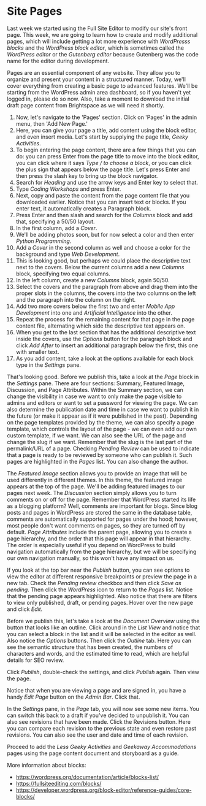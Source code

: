 # Site Pages

Last week we started using the Full Site Editor to modify our site's front page. This week, we are going to learn how to create and modify additional pages, which will include getting a lot more experience with _WordPresss blocks_ and the _WordPress block editor_, which is sometimes called the _WordPress editor_ or the _Gutenberg editor_ because Gutenberg was the code name for the editor during development.

Pages are an essential component of any website. They allow you to organize and present your content in a structured manner. Today, we'll cover everything from creating a basic page to advanced features. We'll be starting from the WordPress admin area dashboard, so if you haven't yet logged in, please do so now. Also, take a moment to download the initial draft page content from Brightspace as we will need it shortly.

1. Now, let's navigate to the 'Pages' section. Click on 'Pages' in the admin menu, then 'Add New Page.'
2. Here, you can give your page a title, add content using the block editor, and even insert media. Let's start by supplying the page title, _Geeky Activities_.
3. To begin entering the page content, there are a few things that you can do: you can press Enter from the page title to move into the block editor, you can click where it says _Type / to choose a block_, or you can click the plus sign that appears below the page title. Let's press Enter and then press the slash key to bring up the block navigator.
4. Search for _Heading_ and use the arrow keys and Enter key to select that.
5. Type _Coding Workshops_ and press Enter.
6. Next, copy and paste the content from the page content file that you downloaded earlier. Notice that you can insert text or blocks. If you enter text, it automatically creates a Paragraph block.
7. Press Enter and then slash and search for the _Columns_ block and add that, specifying a 50/50 layout.
8. In the first column, add a _Cover_.
9. We'll be adding photos soon, but for now select a color and then enter _Python Programming_.
10. Add a _Cover_ in the second column as well and choose a color for the background and type _Web Development_.
11. This is looking good, but perhaps we could place the descriptive text next to the covers. Below the current columns add a new _Columns_ block, specifying two equal columns.
12. In the left column, create a new _Columns_ block, again 50/50.
13. Select the covers and the paragraph from above and drag them into the proper slots in the columns, the covers into the two columns on the left and the paragraph into the column on the right.
14. Add two more covers below the first two and enter _Mobile App Development_ into one and _Artificial Intelligence_ into the other.
15. Repeat the process for the remaining content for that page in the page content file, alternating which side the descriptive text appears on.
16. When you get to the last section that has the additional descriptive text inside the covers, use the _Options_ button for the paragraph block and click _Add After_ to insert an additional paragraph below the first, this one with smaller text.
17. As you add content, take a look at the options available for each block type in the _Settings_ pane.

That's looking good. Before we publish this, take a look at the _Page_ block in the _Settings_ pane. There are four sections: Summary, Featured Image, Discussion, and Page Attributes. Within the Summary section, we can change the visibility in case we want to only make the page visible to admins and editors or want to set a password for viewing the page. We can also determine the publication date and time in case we want to publish it in the future (or make it appear as if it were published in the past). Depending on the page templates provided by the theme, we can also specify a page template, which controls the layout of the page - we can even add our own custom template, if we want. We can also see the URL of the page and change the slug if we want. Remember that the slug is the last part of the permalink/URL of a page. Checking _Pending Review_ can be used to indicate that a page is ready to be reviewed by someone who can publish it. Such pages are highlighted in the _Pages_ list. You can also change the author.

The _Featured Image_ section allows you to provide an image that will be used differently in different themes. In this theme, the featured image appears at the top of the page. We'll be adding featured images to our pages next week. The _Discussion_ section simply allows you to turn comments on or off for the page. Remember that WordPress started its life as a blogging platform? Well, comments are important for blogs. Since blog posts and pages in WordPress are stored the same in the database table, comments are automatically supported for pages under the hood; however, most people don't want comments on pages, so they are turned off by default. _Page Attributes_ include the parent page, allowing you to create a page hierarchy, and the order that this page will appear in that hierarchy. The order is especially useful if you depend on WordPress to build navigation automatically from the page hierarchy, but we will be specifying our own navigation manually, so this won't have any impact on us.

If you look at the top bar near the _Publish_ button, you can see options to view the editor at different responsive breakpoints or preview the page in a new tab. Check the _Pending review_ checkbox and then click _Save as pending_. Then click the _WordPress_ icon to return to the _Pages_ list. Notice that the pending page appears highlighted. Also notice that there are filters to view only published, draft, or pending pages. Hover over the new page and click _Edit_.

Before we publish this, let's take a look at the _Document Overview_ using the button that looks like an outline. Click around in the _List View_ and notice that you can select a block in the list and it will be selected in the editor as well. Also notice the _Options_ buttons. Then click the _Outline_ tab. Here you can see the semantic structure that has been created, the numbers of characters and words, and the estimated time to read, which are helpful details for SEO review.

Click _Publish_, double-check the settings, and click _Publish_ again. Then view the page.

Notice that when you are viewing a page and are signed in, you have a handy _Edit Page_ button on the _Admin Bar_. Click that.

In the _Settings_ pane, in the _Page_ tab, you will now see some new items. You can switch this back to a draft if you've decided to unpublish it. You can also see revisions that have been made. Click the Revisions button. Here you can compare each revision to the previous state and even restore past revisions. You can also see the user and date and time of each revision.

Proceed to add the _Less Geeky Activities_ and _Geekaway Accommodations_ pages using the page content document and storyboard as a guide.

More information about blocks:
- <https://wordpress.org/documentation/article/blocks-list/>
- <https://fullsiteediting.com/blocks/>
- <https://developer.wordpress.org/block-editor/reference-guides/core-blocks/>
